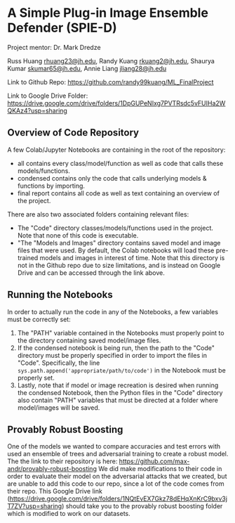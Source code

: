 # A Simple Plug-in Image Ensemble Defender (SPIE-D)
Project mentor: Dr. Mark Dredze

Russ Huang rhuang23@jh.edu, Randy Kuang rkuang2@jh.edu, Shaurya Kumar skumar65@jh.edu, Annie Liang jliang28@jh.edu

Link to Github Repo:
https://github.com/randy99kuang/ML_FinalProject

Link to Google Drive Folder:
https://drive.google.com/drive/folders/1DpGUPeNIxg7PVTRsdc5vFUIHa2WQKAz4?usp=sharing

## Overview of Code Repository
A few Colab/Jupyter Notebooks are containing in the root of the repository:
- all contains every class/model/function as well as code that calls these models/functions.
- condensed contains only the code that calls underlying models & functions by importing.
- final report contains all code as well as text containing an overview of the project.

There are also two associated folders containing relevant files:
- The "Code" directory classes/models/functions used in the project. Note that none of this code is executable.
- "The "Models and Images" directory contains saved model and image files that were used. By default, the Colab notebooks will load these pre-trained models and images in interest of time.
Note that this directory is not in the Github repo due to size limitations, and is instead on Google Drive and can be accessed through the link above.

## Running the Notebooks
In order to actually run the code in any of the Notebooks, a few variables must be correctly set:
1. The "PATH" variable contained in the Notebooks must properly point to the directory containing saved model/image files.
2. If the condensed notebook is being run, then the path to the "Code" directory must be properly specified in order to import the files in "Code".
Specifically, the line `sys.path.append('appropriate/path/to/code')` in the Notebook must be properly set.
3. Lastly, note that if model or image recreation is desired when running the condensed Notebook, then the Python files in the "Code" directory also contain "PATH" variables that must be directed at a folder where model/images will be saved.

## Provably Robust Boosting
One of the models we wanted to compare accuracies and test errors with used an ensemble of trees and adversarial training to create a robust model. The the link to their repository is here: https://github.com/max-andr/provably-robust-boosting We did make modifications to their code in order to evaluate their model on the adversarial attacks that we created, but are unable to add this code to our repo, since a lot of the code comes from their repo. This Google Drive link (https://drive.google.com/drive/folders/1NQtEvEX7Gkz78dEHqXnKrC9bxv3jT7ZV?usp=sharing) should take you to the provably robust boosting folder which is modified to work on our datasets. 

